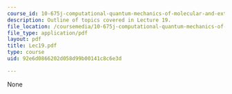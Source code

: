 ```yaml
---
course_id: 10-675j-computational-quantum-mechanics-of-molecular-and-extended-systems-fall-2004
description: Outline of topics covered in Lecture 19.
file_location: /coursemedia/10-675j-computational-quantum-mechanics-of-molecular-and-extended-systems-fall-2004/92e6d0866202d058d99b00141c8c6e3d_Lec19.pdf
file_type: application/pdf
layout: pdf
title: Lec19.pdf
type: course
uid: 92e6d0866202d058d99b00141c8c6e3d

---
```

None